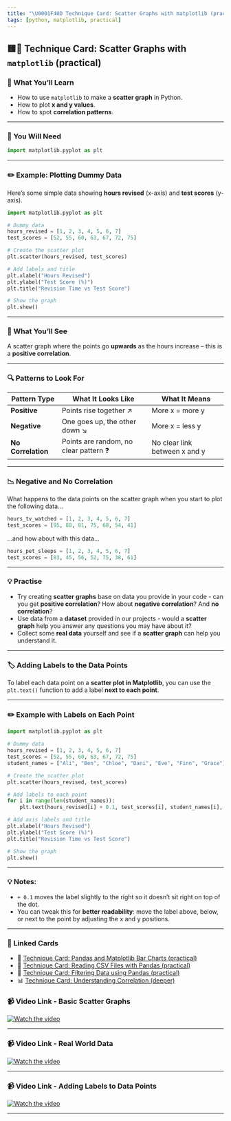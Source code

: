 ```yaml
---
title: "\U0001F40D Technique Card: Scatter Graphs with matplotlib (practical)"
tags: [python, matplotlib, practical]
---
```


## 🟨🐍 **Technique Card: Scatter Graphs with `matplotlib` (practical)**

### 🎯 What You’ll Learn

- How to use `matplotlib` to make a **scatter graph** in Python.
- How to plot **x and y values**.
- How to spot **correlation patterns**.

---

### 🧰 You Will Need

```python
import matplotlib.pyplot as plt
```

---

### ✏️ Example: Plotting Dummy Data

Here’s some simple data showing **hours revised** (x-axis) and **test scores** (y-axis).

```python
import matplotlib.pyplot as plt

# Dummy data
hours_revised = [1, 2, 3, 4, 5, 6, 7]
test_scores = [52, 55, 60, 63, 67, 72, 75]

# Create the scatter plot
plt.scatter(hours_revised, test_scores)

# Add labels and title
plt.xlabel("Hours Revised")
plt.ylabel("Test Score (%)")
plt.title("Revision Time vs Test Score")

# Show the graph
plt.show()
```

---

### 👀 What You’ll See

A scatter graph where the points go **upwards** as the hours increase – this is a **positive correlation**.

---

### 🔍 Patterns to Look For

| Pattern Type       | What It Looks Like                     | What It Means                 |
| ------------------ | -------------------------------------- | ----------------------------- |
| **Positive**       | Points rise together ↗️                | More x = more y               |
| **Negative**       | One goes up, the other down ↘️         | More x = less y               |
| **No Correlation** | Points are random, no clear pattern ❓ | No clear link between x and y |

---

### 📉 Negative and No Correlation

What happens to the data points on the scatter graph when you start to plot the following data...

```python
hours_tv_watched = [1, 2, 3, 4, 5, 6, 7]
test_scores = [95, 88, 81, 75, 68, 54, 41]
```

...and how about with this data...

```python
hours_pet_sleeps = [1, 2, 3, 4, 5, 6, 7]
test_scores = [83, 45, 56, 52, 75, 38, 61]
```

---

### 💡 Practise

- Try creating **scatter graphs** base on data you provide in your code - can you get **positive correlation**? How about **negative correlation**? And **no correlation**?
- Use data from a **dataset** provided in our projects - would a **scatter graph** help you answer any questions you may have about it?
- Collect some **real data** yourself and see if a **scatter graph** can help you understand it.

---

### 🏷️ Adding Labels to the Data Points

To label each data point on a **scatter plot in Matplotlib**, you can use the `plt.text()` function to add a label **next to each point**.

---

### ✏️ Example with Labels on Each Point

```python
import matplotlib.pyplot as plt

# Dummy data
hours_revised = [1, 2, 3, 4, 5, 6, 7]
test_scores = [52, 55, 60, 63, 67, 72, 75]
student_names = ["Ali", "Ben", "Chloe", "Dani", "Eve", "Finn", "Grace"]

# Create the scatter plot
plt.scatter(hours_revised, test_scores)

# Add labels to each point
for i in range(len(student_names)):
    plt.text(hours_revised[i] + 0.1, test_scores[i], student_names[i], fontsize=9)

# Add axis labels and title
plt.xlabel("Hours Revised")
plt.ylabel("Test Score (%)")
plt.title("Revision Time vs Test Score")

# Show the graph
plt.show()
```

---

### 💡 Notes:

- `+ 0.1` moves the label slightly to the right so it doesn’t sit right on top of the dot.
- You can tweak this for **better readability**: move the label above, below, or next to the point by adjusting the x and y positions.

---

### 🔗 Linked Cards

- 🐍 [Technique Card: Pandas and Matplotlib Bar Charts (practical)](../technique-cards-practical/bar-1.md)
- 🐍 [Technique Card: Reading CSV Files with Pandas (practical)](csv-pandas-practical.md)
- 🐍 [Technique Card: Filtering Data using Pandas (practical)](filtering-pandas-1.md)
- 📊 [Technique Card: Understanding Correlation (deeper)](../../data-handling/technique-cards-deeper/correlation.md)

### 📹 Video Link - Basic Scatter Graphs

[![Watch the video](../python.png)](scatter-1.mp4)

---

### 📹 Video Link - Real World Data

[![Watch the video](../python.png)](scatter-2.mp4)

---

### 📹 Video Link - Adding Labels to Data Points

[![Watch the video](../python.png)](scatter-3.mp4)

---
